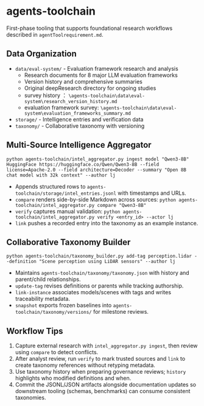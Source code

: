 ﻿# agents-toolchain

First-phase tooling that supports foundational research workflows described in `agentToolrequirement.md`.

## Data Organization
- `data/eval-system/` - Evaluation framework research and analysis
  - Research documents for 8 major LLM evaluation frameworks
  - Version history and comprehensive summaries
  - Original deepResearch directory for ongoing studies
  - survey history ： `\agents-toolchain\data\eval-system\research_version_history.md`
  - evaluation framework survey: `\agents-toolchain\data\eval-system\evaluation_frameworks_summary.md`
- `storage/` - Intelligence entries and verification data
- `taxonomy/` - Collaborative taxonomy with versioning

## Multi-Source Intelligence Aggregator
`python agents-toolchain/intel_aggregator.py ingest model "Qwen3-8B" HuggingFace https://huggingface.co/Qwen/Qwen3-8B --field license=Apache-2.0 --field architecture=Decoder --summary "Open 8B chat model with 32k context" --author lj`
- Appends structured rows to `agents-toolchain/storage/intel_entries.jsonl` with timestamps and URLs.
- `compare` renders side-by-side Markdown across sources: `python agents-toolchain/intel_aggregator.py compare "Qwen3-8B"`
- `verify` captures manual validation: `python agents-toolchain/intel_aggregator.py verify <entry_id> --actor lj`
- `link` pushes a recorded entry into the taxonomy as an example instance.

## Collaborative Taxonomy Builder
`python agents-toolchain/taxonomy_builder.py add-tag perception.lidar --definition "Scene perception using LiDAR sensors" --author lj`
- Maintains `agents-toolchain/taxonomy/taxonomy.json` with history and parent/child relationships.
- `update-tag` revises definitions or parents while tracking authorship.
- `link-instance` associates models/scenes with tags and writes traceability metadata.
- `snapshot` exports frozen baselines into `agents-toolchain/taxonomy/versions/` for milestone reviews.

## Workflow Tips
1. Capture external research with `intel_aggregator.py ingest`, then review using `compare` to detect conflicts.
2. After analyst review, run `verify` to mark trusted sources and `link` to create taxonomy references without retyping metadata.
3. Use taxonomy history when preparing governance reviews; `history` highlights who modified definitions and when.
4. Commit the JSONL/JSON artifacts alongside documentation updates so downstream tooling (schemas, benchmarks) can consume consistent taxonomies.
